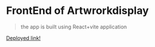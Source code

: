 # FrontEnd of Artwrorkdisplay

> the app is built using React+vite application

[Deployed link!](https://arthi-s48-artworkdisplay.netlify.app/)
